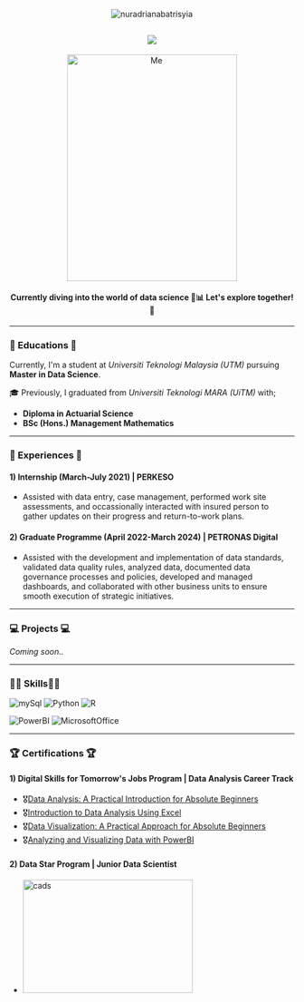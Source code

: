 <p align="center"> <img src="https://komarev.com/ghpvc/?username=nuradrianabatrisyia&label=Profile%20views&color=0e75b6&style=flat" alt="nuradrianabatrisyia" /> </p>

<h2 align="center">
    <img src="https://readme-typing-svg.herokuapp.com/?font=Righteous&size=35&center=true&vCenter=true&width=500&height=70&duration=4000&lines=Hello!+I'm+Adriana👋" />
</h2>

<p align="center">
  <img src="https://github.com/user-attachments/assets/17bdf936-c0ad-4b88-a0e3-2b004b83d06c" alt="Me" width= "300" height="400" />
</p>


<h4 align="center">Currently diving into the world of data science 🧠📊 Let's explore together! 🚀</h4>


---
### 🌱 Educations 🌱
Currently, I'm a student at *Universiti Teknologi Malaysia (UTM)* pursuing  **Master in Data Science**.

🎓 Previously, I graduated from *Universiti Teknologi MARA (UiTM)* with;
- **Diploma in Actuarial Science**
- **BSc (Hons.) Management Mathematics**
  
---
### 💼 Experiences 💼
#### 1) Internship (March-July 2021) | PERKESO
- Assisted with data entry, case management, performed work site assessments, and occassionally interacted with insured person to gather updates on their progress and return-to-work plans.

#### 2) Graduate Programme (April 2022-March 2024) | PETRONAS Digital
- Assisted with the development and implementation of data standards, validated data quality rules, analyzed data, documented data governance processes and policies, developed and managed dashboards, and collaborated with other business units to ensure smooth execution of strategic initiatives.

---
### 💻 Projects 💻
*Coming soon..*


---
### 👩‍💻 Skills👩‍💻
![mySql](https://ziadoua.github.io/m3-Markdown-Badges/badges/MySQL/mysql1.svg)
![Python](https://ziadoua.github.io/m3-Markdown-Badges/badges/Python/python2.svg)
![R](https://ziadoua.github.io/m3-Markdown-Badges/badges/R/r2.svg)

![PowerBI](https://img.shields.io/badge/PowerBI-F2C811?style=for-the-badge&logo=Power%20BI&logoColor=white)
![MicrosoftOffice](https://img.shields.io/badge/Microsoft_Office-D83B01?style=for-the-badge&logo=microsoft-office&logoColor=white)


---
### 🏆 Certifications 🏆
#### 1) Digital Skills for Tomorrow's Jobs Program | Data Analysis Career Track
- 🎖️[Data Analysis: A Practical Introduction for Absolute Beginners](https://www.credential.net/ecf84bf5-7a6e-49a6-a526-8bd42996a2de)
- 🎖️[Introduction to Data Analysis Using Excel](https://www.credential.net/d629c881-a3e0-4a6f-a922-6379fc300df8)
- 🎖️[Data Visualization: A Practical Approach for Absolute Beginners](https://www.credential.net/b4068645-b48b-4cc9-8044-cb4cb52b19cb)
- 🎖️[Analyzing and Visualizing Data with PowerBI](https://www.credential.net/a33549f9-193e-4faa-9ff2-f06bedadc9fe)

#### 2) Data Star Program | Junior Data Scientist
 - <img src="https://github.com/user-attachments/assets/5f6dabaf-3456-4684-8f2a-613e2980e564" alt="cads" width="300" height="200" >



